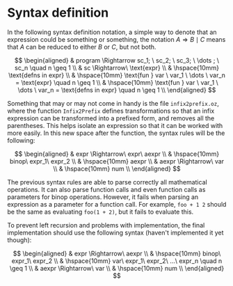 # Syntax definition

In the following syntax definition notation, a simple way to denote that an expression could be something or something, the notation $A \Rightarrow B \mid C$ means that $A$ can be reduced to either $B$ or $C$, but not both.

$$
\begin{aligned}
    & program \Rightarrow sc_1; \ sc_2; \ sc_3; \ \dots ; \ sc_n \quad n \geq 1 \\
    & sc \Rightarrow\ \text{expr} \\
    & \hspace{10mm} \text{defns in expr} \\
    & \hspace{10mm} \text{fun } var \ var_1 \ \dots \ var_n = \text{expr} \quad n \geq 1 \\
    & \hspace{10mm} \text{fun } var \ var_1 \ \dots \ var_n = \text{defns in expr} \quad n \geq 1 \\
\end{aligned}
$$


Something that may or may not come in handy is the file `infix2prefix.oz`, where the function `Infix2Prefix` defines transformations so that an infix expression can be transformed into a prefixed form, and removes all the parentheses. This helps isolate an expression so that it can be worked with more easily. In this new space after the function, the syntax rules will be the following:

$$
\begin{aligned}
    & expr \Rightarrow\ expr\ aexpr \\
    & \hspace{10mm} binop\ expr_1\ expr_2 \\
    & \hspace{10mm} aexpr \\
    & aexpr \Rightarrow\ var \\
    & \hspace{10mm} num \\
\end{aligned}
$$  

The previous syntax rules are able to parse correctly all mathematical operations. It can also parse function calls and even function calls as parameters for binop operations. However, it fails when parsing an expression as a parameter for a function call. For example, `foo + 1 2` should be the same as evaluating `foo(1 + 2)`, but it fails to evaluate this.

To prevent left recursion and problems with implementation, the final implementation should use the following syntax (haven't implemented it yet though):

$$
\begin{aligned}
    & expr \Rightarrow\ aexpr \\
    & \hspace{10mm} binop\ expr_1\ expr_2 \\
    & \hspace{10mm} var\ expr_1\ expr_2\ ...\ expr_n \quad n \geq 1 \\
    & aexpr \Rightarrow\ var \\
    & \hspace{10mm} num \\
\end{aligned}
$$
